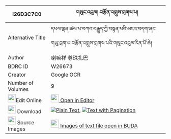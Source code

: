 |I26D3C7C0|གསུང་འབུམ། བརྩོན་འགྲུས་གྲགས་པ། 
| --- | --- 
|Alternative Title |དཔལ་ལྡན་ཚལ་པ་བཀའ་བརྒྱུད་ཀྱི་བསྟན་པའི་མངའ་བདག་ཞང་གཡུ་བྲག་པ་བརྩོན་འགྲུས་གྲགས་པའི་གསུང་འབུམ་རིན་པོ་ཆེ།
|Author| 喇嘛祥·尊珠扎巴
|BDRC ID | W26673
|Creator | Google OCR
|Number of Volumes| 9
|<img width="25" src="https://img.icons8.com/color/25/000000/edit-property.png">Edit Online| [<img width="25" src="https://avatars.githubusercontent.com/u/45091458?s=200&v=4"> Open in Editor](http://editor.openpecha.org/I26D3C7C0)
|<img width="25" src="https://img.icons8.com/fluent/48/000000/download-2.png"/>  Download | [![](https://img.icons8.com/color/20/000000/txt.png)Plain Text](https://github.com/Openpecha/I26D3C7C0/releases/download/v1/sungbum_tsondru_drakpa_plain_I26D3C7C0.zip), [![](https://img.icons8.com/color/20/000000/txt.png)Text with Pagination](https://github.com/Openpecha/I26D3C7C0/releases/download/v1/sungbum_tsondru_drakpa_pages_I26D3C7C0.zip)
|<img width="25" src="https://img.icons8.com/plasticine/100/000000/pictures-folder.png"/>  Source Images | [<img width="25" src="https://library.bdrc.io/icons/BUDA-small.svg"> Images of text file open in BUDA](https://library.bdrc.io/show/bdr:W26673)